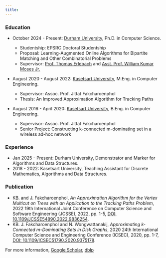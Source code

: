```yaml
---
title:
---
```


### Education

- October 2024 - Present: [Durham University][dur], Ph.D. in Computer Science.
  - Studentship: EPSRC Doctoral Studentship
  - Proposal: Learning-Augmented Online Algorithms for Bipartite Matching and Other Combinatorial Problems
  - Supervisor: [Prof. Thomas Erlebach][thomas-page] and [Asst. Prof. William Kumar Moses Jr.][billy-page]

- August 2020 - August 2022: [Kasetsart University][ku], M.Eng. in Computer Engineering.
  - Supervisor: Assoc. Prof. Jittat Fakcharoenphol
  - Thesis: An Improved Approximation Algorithm for Tracking Paths

- August 2016 - April 2020: [Kasetsart University][ku], B.Eng. in Computer Engineering.
  - Supervisor: Assoc. Prof. Jittat Fakcharoenphol
  - Senior Project: Constructing k-connected m-dominating set in a wireless ad-hoc network

### Experience
- Jan 2025 - Present: Durham University, Demonstrator and Marker for Algorithms and Data Structures.
- 2018 - 2022: Kasetsart University, Teaching Assistant for Discrete Mathematics, Algorithms and Data Structures.

### Publication 

- KB. and J. Fakcharoenphol,
*An Approximation Algorithm for the Vertex Multicut on Trees with an Application to the Tracking Paths Problem*, 2022 19th International Joint Conference on Computer Science and Software Engineering (JCSSE), 2022, pp. 1-5, [DOI: 10.1109/JCSSE54890.2022.9836254][pub: JCSSE2022].
- KB. J. Fakcharoenphol and N. Wongwattanakij,
*Approximating k-Connected m-Dominating Sets in Disk Graphs*, 2020 24th International Computer Science and Engineering Conference (ICSEC), 2020, pp. 1-7, [DOI: 10.1109/ICSEC51790.2020.9375178][pub: ICSEC2020].

For more information, [Google Scholar][scholar], [dblp][dblp]

[ig]: https://www.instagram.com/phan_kunanon/
[scholar]: https://scholar.google.com/citations?user=QmBGDF8AAAAJ&hl=en
[dblp]: https://dblp.org/pid/325/6635

[pub: JCSSE2022]: https://ieeexplore.ieee.org/document/9836254
[pub: ICSEC2020]: https://ieeexplore.ieee.org/document/9375178

[dur]: https://en.wikipedia.org/wiki/Durham_University
[ku]: https://en.wikipedia.org/wiki/Kasetsart_University
[ryw]: https://en.wikipedia.org/wiki/Rayongwittayakom_School

[thomas-page]:https://sites.google.com/view/thomas-erlebach/home?authuser=0
[billy-page]: https://sites.google.com/view/wkmjr/home?authuser=0